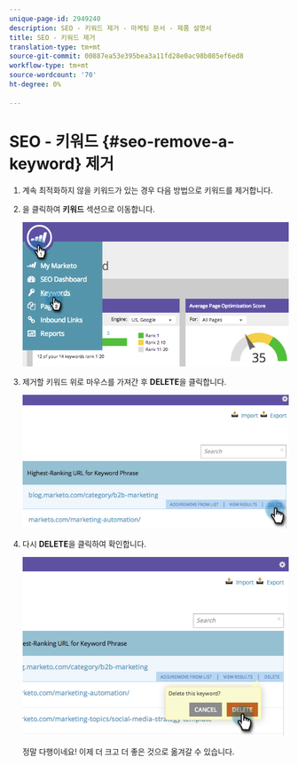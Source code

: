 ```yaml
---
unique-page-id: 2949240
description: SEO - 키워드 제거 - 마케팅 문서 - 제품 설명서
title: SEO - 키워드 제거
translation-type: tm+mt
source-git-commit: 00887ea53e395bea3a11fd28e0ac98b085ef6ed8
workflow-type: tm+mt
source-wordcount: '70'
ht-degree: 0%

---
```



# SEO - 키워드 {#seo-remove-a-keyword} 제거

1. 계속 최적화하지 않을 키워드가 있는 경우 다음 방법으로 키워드를 제거합니다.
1. 을 클릭하여 **키워드** 섹션으로 이동합니다.

   ![](assets/image2014-9-18-13-3a35-3a52.png)

1. 제거할 키워드 위로 마우스를 가져간 후 **DELETE**&#x200B;을 클릭합니다.

   ![](assets/image2014-9-18-13-3a36-3a6.png)

1. 다시 **DELETE**&#x200B;을 클릭하여 확인합니다.

   ![](assets/image2014-9-18-13-3a36-3a11.png)

   정말 다행이네요! 이제 더 크고 더 좋은 것으로 옮겨갈 수 있습니다.

